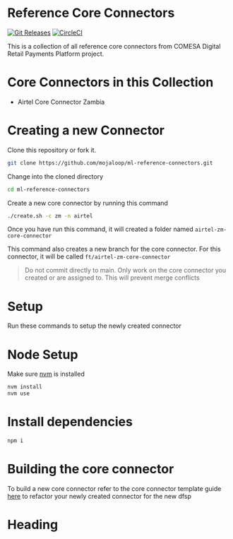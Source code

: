 # Reference Core Connectors
[![Git Releases](https://img.shields.io/github/release/mojaloop/ml-reference-connectors.svg?style=flat)](https://github.com/mojaloop/ml-reference-connectors/releases)
[![CircleCI](https://circleci.com/gh/mojaloop/ml-reference-connectors.svg?style=svg)](https://circleci.com/gh/mojaloop/ml-reference-connectors)

This is a collection of all reference core connectors from COMESA Digital Retail Payments Platform project.


# Core Connectors in this Collection
- Airtel Core Connector Zambia

# Creating a new Connector
Clone this repository or fork it.

```bash
git clone https://github.com/mojaloop/ml-reference-connectors.git
```

Change into the cloned directory
```bash
cd ml-reference-connectors
```

Create a new core connector by running this command

```bash
./create.sh -c zm -n airtel
```

Once you have run this command, it will created a folder named `airtel-zm-core-connector`

This command also creates a new branch for the core connector. For this connector, it will be called `ft/airtel-zm-core-connector`

> Do not commit directly to main. Only work on the core connector you created or are assigned to. This will prevent merge conflicts

# Setup
Run these commands to setup the newly created connector

# Node Setup
Make sure [nvm](https://github.com/nvm-sh/nvm) is installed

```bash
nvm install
nvm use
```

# Install dependencies
```bash
npm i
```

# Building the core connector
To build a new core connector refer to the core connector template guide [here](./TEMPLATE.md) to refactor your newly created connector for the new dfsp

# Heading

